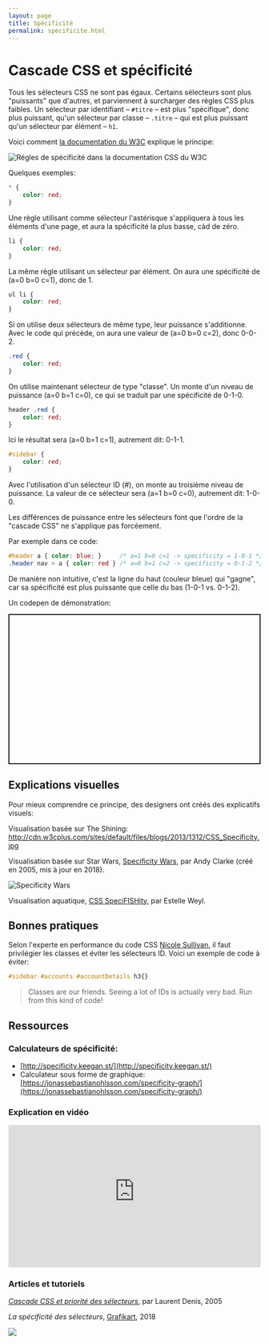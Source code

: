 ```yaml
---
layout: page
title: Spécificité
permalink: specificite.html
---
```


# Cascade CSS et spécificité

Tous les sélecteurs CSS ne sont pas égaux. Certains sélecteurs sont plus "puissants" que d'autres, et parviennent à surcharger des règles CSS plus faibles. Un sélecteur par identifiant – `#titre` – est plus "spécifique", donc plus puissant, qu'un sélecteur par classe – `.titre` – qui est plus puissant qu'un sélecteur par élément – `h1`.

Voici comment [la documentation du W3C](https://www.w3.org/TR/selectors-3/#specificity) explique le principe:

![Régles de spécificité dans la documentation CSS du W3C](img/specificity/selector-specificity-W3C.png)

Quelques exemples:

```css
* {
    color: red;
}
```

Une règle utilisant comme sélecteur l'astérisque s'appliquera à tous les éléments d'une page, et aura la spécificité la plus basse, càd de zéro.

```css
li {
    color: red;
}
```

La même règle utilisant un sélecteur par élément. On aura une spécificité de (a=0 b=0 c=1), donc de 1.

```css
ul li {
    color: red;
}
```

Si on utilise deux sélecteurs de même type, leur puissance s'additionne. Avec le code qui précède, on aura une valeur de (a=0 b=0 c=2), donc 0-0-2.

```css
.red {
    color: red;
}
```

On utilise maintenant sélecteur de type "classe". Un monte d'un niveau de puissance (a=0 b=1 c=0), ce qui se traduit par une spécificité de 0-1-0.

```css
header .red {
    color: red;
}
```

Ici le résultat sera (a=0 b=1 c=1), autrement dit: 0-1-1.

```css
#sidebar {
    color: red;
}
```

Avec l'utilisation d'un sélecteur ID (#), on monte au troisième niveau de puissance. La valeur de ce sélecteur sera (a=1 b=0 c=0), autrement dit: 1-0-0.

Les différences de puissance entre les sélecteurs font que l'ordre de la "cascade CSS" ne s'applique pas forcéement.

Par exemple dans ce code:

```css
#header a { color: blue; }     /* a=1 b=0 c=1 -> specificity = 1-0-1 */
.header nav > a { color: red } /* a=0 b=1 c=2 -> specificity = 0-1-2 */
```

De manière non intuitive, c'est la ligne du haut (couleur bleue) qui "gagne", car sa spécificité est plus puissante que celle du bas (1-0-1 vs. 0-1-2).

Un codepen de démonstration:

<p class="codepen" data-height="300" data-default-tab="html,result" data-slug-hash="oNEXLLY" data-user="eracom" style="height: 300px; box-sizing: border-box; display: flex; align-items: center; justify-content: center; border: 2px solid; margin: 1em 0; padding: 1em;"></p>

## Explications visuelles

Pour mieux comprendre ce principe, des designers ont créés des explicatifs visuels:

Visualisation basée sur The Shining: http://cdn.w3cplus.com/sites/default/files/blogs/2013/1312/CSS_Specificity.jpg

Visualisation basée sur Star Wars, [Specificity Wars](https://stuffandnonsense.co.uk/archives/css_specificity_wars.html), par Andy Clarke (créé en 2005, mis à jour en 2018).

![Specificity Wars](img/specificity/css-specificity-wars.png)

Visualisation aquatique, [CSS SpeciFISHity](http://www.standardista.com/css3/css-specificity/), par Estelle Weyl.

## Bonnes pratiques

Selon l'experte en performance du code CSS [Nicole Sullivan](http://www.stubbornella.org/content/2011/04/28/our-best-practices-are-killing-us/), il faut privilégier les classes et éviter les sélecteurs ID. Voici un exemple de code à éviter:

```css
#sidebar #accounts #accountDetails h3{}
```

> Classes are our friends. Seeing a lot of IDs is actually very bad. Run from this kind of code!

## Ressources

### Calculateurs de spécificité: 

- [http://specificity.keegan.st/](http://specificity.keegan.st/)
- Calculateur sous forme de graphique: [https://jonassebastianohlsson.com/specificity-graph/](https://jonassebastianohlsson.com/specificity-graph/)

### Explication en vidéo

<iframe width="100%" style="aspect-ratio: 16/9;" src="https://www.youtube-nocookie.com/embed/ygmYgNzlQ1E?si=pkTsH7zE7f21rteh" title="YouTube video player" frameborder="0" allow="accelerometer; autoplay; clipboard-write; encrypted-media; gyroscope; picture-in-picture; web-share" allowfullscreen></iframe>

### Articles et tutoriels

*[Cascade CSS et priorité des sélecteurs](http://openweb.eu.org/articles/cascade_css)*, par Laurent Denis, 2005

*La spécificité des sélecteurs*, [Grafikart](https://grafikart.fr/tutoriels/specificite-selecteur-css-1045), 2018

![](img/Strip-CSS-respect-650-final.jpg)
